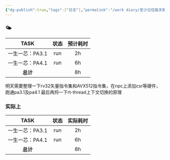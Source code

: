 ```yaml
---
{"dg-publish":true,"tags":["日志"],"permalink":"/work diary/至少记住每天做了什么/2024-06-20：周四/","dgPassFrontmatter":true}
---
```


### 🌤

|    TASK    | 状态  | 预计耗时 |
| :--------: | :-: | :--: |
| 一生一芯：PA3.1 | run |  2h  |
| 一生一芯：PA4.1 | run |  6h  |
|   **总计**   |     |  8h  |

明天需要整理一下rv32矢量指令集和AVX512指令集，在npc上添加csr等硬件，跑通pa3.1及pa4.1
最后再捋一下rt-thread上下文切换的原理
### 实际上

|    TASK    | 状态  | 实际耗时 |
| :--------: | :-: | :--: |
| 一生一芯：PA3.1 | run |  2h  |
| 一生一芯：PA4.1 | run |  6h  |
|   **总计**   |     |  8h  |
